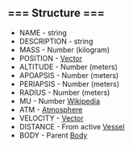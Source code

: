 ﻿## === Structure ===

* NAME - string
* DESCRIPTION - string
* MASS - Number (kilogram)
* POSITION - [Vector](../vector)
* ALTITUDE - Number (meters)
* APOAPSIS - Number (meters)
* PERIAPSIS - Number (meters)
* RADIUS - Number (meters)
* MU - Number [Wikipedia](http://en.wikipedia.org/wiki/Standard_gravitational_parameter)
* ATM - [Atmosphere](../atmosphere)
* VELOCITY  - [Vector](../vector)
* DISTANCE - From active [Vessel](../vessel)
* BODY - Parent [Body](../body)
